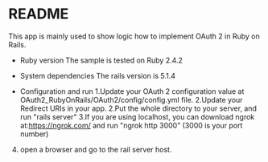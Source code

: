 # README

This app is mainly used to show logic how to implement OAuth 2 in Ruby on Rails.

* Ruby version
The sample is tested on Ruby 2.4.2

* System dependencies
The rails version is 5.1.4

* Configuration and run
1.Update your OAuth 2 configuration value at OAuth2_RubyOnRails/OAuth2/config/config.yml file.
2.Update your Redirect URIs in your app. 
2.Put the whole directory to your server, and run "rails server"
3.If you are using localhost, you can download ngrok at:https://ngrok.com/ and run "ngrok http 3000" (3000 is your port number)
4. open a browser and go to the rail server host.
